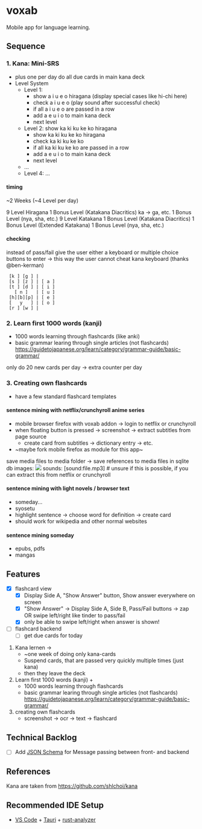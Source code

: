 # voxab

Mobile app for language learning.

## Sequence

### 1. Kana: Mini-SRS
- plus one per day do all due cards in main kana deck
- Level System
   - Level 1: 
      - show a i u e o hiragana (display special cases like hi-chi here)
      - check a i u e o (play sound after successful check)
      - if all a i u e o are passed in a row 
      - add a e u i o to main kana deck
      - next level
   - Level 2: show ka ki ku ke ko hiragana
      - show ka ki ku ke ko hiragana
      - check ka ki ku ke ko
      - if all ka ki ku ke ko are passed in a row 
      - add a e u i o to main kana deck
      - next level
   - ...
   - Level 4: ...

#### timing

~2 Weeks (~4 Level per day)

9 Level Hiragana
1 Bonus Level (Katakana Diacritics) ka -> ga, etc.
1 Bonus Level (nya, sha, etc.)
9 Level Katakana
1 Bonus Level (Katakana Diacritics)
1 Bonus Level (Extended Katakana)
1 Bonus Level (nya, sha, etc.)

#### checking

instead of pass/fail give the user either a keyboard or multiple choice buttons to enter
-> this way the user cannot cheat
kana keyboard (thanks @ben-kerman)
```
 [k ] [g ] |
 [s ] [z ] | [ a ]
 [t ] [d ] | [ i ]
   [ n ]   | [ u ]
 [h][b][p] | [ e ]
 [   y   ] | [ o ]
 [r ] [w ] |
```

### 2. Learn first 1000 words (kanji)

- 1000 words learning through flashcards (like anki)
- basic grammar learing through single articles (not flashcards) https://guidetojapanese.org/learn/category/grammar-guide/basic-grammar/

only do 20 new cards per day -> extra counter per day

### 3. Creating own flashcards

- have a few standard flashcard templates

#### sentence mining with netflix/crunchyroll anime series

- mobile browser firefox with voxab addon -> login to netflix or crunchyroll
- when floating button is pressed -> screenshot -> extract subtitles from page source 
  - create card from subtitles -> dictionary entry -> etc.
- ~maybe fork mobile firefox as module for this app~

save media files to media folder
-> save references to media files in sqlite db
images: <img src="file.jpg">
sounds: [sound:file.mp3] # unsure if this is possible, if you can extract this from netflix or crunchyroll

#### sentence mining with light novels / browser text

- someday...
- syosetu
- highlight sentence -> choose word for definition -> create card
- should work for wikipedia and other normal websites

#### sentence mining someday

- epubs, pdfs
- mangas

## Features

- [x] flashcard view
  - [x] Display Side A, "Show Answer" button, Show answer everywhere on screen
  - [x] "Show Answer" -> Display Side A, Side B, Pass/Fail buttons -> zap OR swipe left/right like tinder to pass/fail
  - [x] only be able to swipe left/right when answer is shown!
- [ ] flashcard backend
  - [ ] get due cards for today

1. Kana lernen ->
   - ~one week of doing only kana-cards
   - Suspend cards, that are passed very quickly multiple times (just kana)
   - then they leave the deck
2. Learn first 1000 words (kanji) +
   - 1000 words learning through flashcards
   - basic grammar learing through single articles (not flashcards) https://guidetojapanese.org/learn/category/grammar-guide/basic-grammar/
3. creating own flashcards
   - screenshot -> ocr -> text -> flashcard

## Technical Backlog

- [ ] Add [JSON Schema](https://json-schema.org/) for Message passing between front- and backend

## References

Kana are taken from https://github.com/shlchoi/kana

## Recommended IDE Setup

- [VS Code](https://code.visualstudio.com/) + [Tauri](https://marketplace.visualstudio.com/items?itemName=tauri-apps.tauri-vscode) + [rust-analyzer](https://marketplace.visualstudio.com/items?itemName=rust-lang.rust-analyzer)
